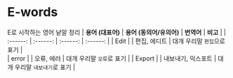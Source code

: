 # E-words 
E로 시작하는 영어 낱말 정리 
| **용어 (대표어)** | **용어 (동의어/유의어)** | **번역어** | **비고** |
|  :------:        | :------:               | :------:   | :------: | 
| 	Edit |   | 편집, 에디트 | 대개 우리말 `편집`으로 표기 |  
| 		error  |   | 오류, 에러  | 대개 우리말 `오류`로 표기 | 
| 	Export |   | 내보내기, 익스포트  | 대개 우리말 `내보내기`로 표기 | 